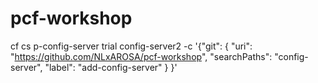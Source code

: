 # pcf-workshop

cf cs p-config-server trial config-server2 -c '{"git": { "uri": "https://github.com/NLxAROSA/pcf-workshop", "searchPaths": "config-server", "label": "add-config-server" } }'
